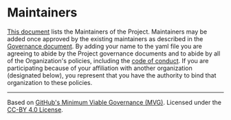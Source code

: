 # Maintainers

[This document](https://github.com/OpenRailAssociation/openrail-org-config/blob/main/teams/liblrs.yaml) lists the Maintainers of the Project. Maintainers may be added once approved by the existing maintainers as described in the [Governance document](./GOVERNANCE.md). By adding your name to the yaml file you are agreeing to abide by the Project governance documents and to abide by all of the Organization's policies, including the [code of conduct](./CODE_OF_CONDUCT.md). If you are participating because of your affiliation with another organization (designated below), you represent that you have the authority to bind that organization to these policies.

---

Based on [GitHub's Minimum Viable Governance (MVG)](https://github.com/github/MVG). Licensed under the [CC-BY 4.0 License](https://creativecommons.org/licenses/by/4.0/).
